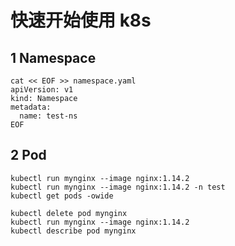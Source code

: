 # 快速开始使用 k8s

## 1 Namespace
```shell
cat << EOF >> namespace.yaml 
apiVersion: v1
kind: Namespace
metadata:
  name: test-ns
EOF
```

## 2 Pod
```shell
kubectl run mynginx --image nginx:1.14.2
kubectl run mynginx --image nginx:1.14.2 -n test
kubectl get pods -owide

kubectl delete pod mynginx
kubectl run mynginx --image nginx:1.14.2
kubectl describe pod mynginx
```